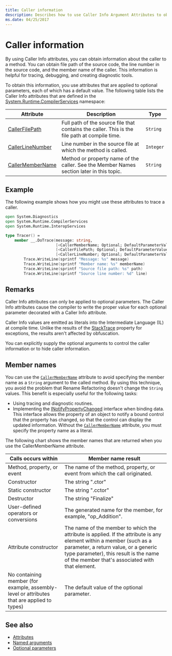 ```yaml
---
title: Caller information
description: Describes how to use Caller Info Argument Attributes to obtain caller information from a method.
ms.date: 04/25/2017
---
```

# Caller information

By using Caller Info attributes, you can obtain information about the caller to a method. You can obtain file path of the source code, the line number in the source code, and the member name of the caller. This information is helpful for tracing, debugging, and creating diagnostic tools.

To obtain this information, you use attributes that are applied to optional parameters, each of which has a default value. The following table lists the Caller Info attributes that are defined in the [System.Runtime.CompilerServices](/dotnet/api/system.runtime.compilerservices) namespace:

|Attribute|Description|Type|
|---------|-----------|----|
|[CallerFilePath](/dotnet/api/system.runtime.compilerservices.callerfilepathattribute)|Full path of the source file that contains the caller. This is the file path at compile time.|`String`
|[CallerLineNumber](/dotnet/api/system.runtime.compilerservices.callerlinenumberattribute)|Line number in the source file at which the method is called.|`Integer`|
|[CallerMemberName](/dotnet/api/system.runtime.compilerservices.callermembernameattribute)|Method or property name of the caller. See the Member Names section later in this topic.|`String`|

## Example

The following example shows how you might use these attributes to trace a caller.

```fsharp
open System.Diagnostics
open System.Runtime.CompilerServices
open System.Runtime.InteropServices

type Tracer() =
    member __.DoTrace(message: string,
                      [<CallerMemberName; Optional; DefaultParameterValue("")>] memberName: string,
                      [<CallerFilePath; Optional; DefaultParameterValue("")>] path: string,
                      [<CallerLineNumber; Optional; DefaultParameterValue(0)>] line: int) =
        Trace.WriteLine(sprintf "Message: %s" message)
        Trace.WriteLine(sprintf "Member name: %s" memberName)
        Trace.WriteLine(sprintf "Source file path: %s" path)
        Trace.WriteLine(sprintf "Source line number: %d" line)
```

## Remarks

Caller Info attributes can only be applied to optional parameters. The Caller Info attributes cause the compiler to write the proper value for each optional parameter decorated with a Caller Info attribute.

Caller Info values are emitted as literals into the Intermediate Language (IL) at compile time. Unlike the results of the [StackTrace](/dotnet/api/system.diagnostics.stacktrace) property for exceptions, the results aren't affected by obfuscation.

You can explicitly supply the optional arguments to control the caller information or to hide caller information.

## Member names

You can use the [`CallerMemberName`](/dotnet/api/system.runtime.compilerservices.callermembernameattribute) attribute to avoid specifying the member name as a `String` argument to the called method. By using this technique, you avoid the problem that Rename Refactoring doesn't change the `String` values. This benefit is especially useful for the following tasks:

- Using tracing and diagnostic routines.
- Implementing the [INotifyPropertyChanged](/dotnet/api/system.componentmodel.inotifypropertychanged) interface when binding data. This interface allows the property of an object to notify a bound control that the property has changed, so that the control can display the updated information. Without the [`CallerMemberName`](/dotnet/api/system.runtime.compilerservices.callermembernameattribute) attribute, you must specify the property name as a literal.

The following chart shows the member names that are returned when you use the CallerMemberName attribute.

|Calls occurs within|Member name result|
|-------------------|------------------|
|Method, property, or event|The name of the method, property, or event from which the call originated.|
|Constructor|The string ".ctor"|
|Static constructor|The string ".cctor"|
|Destructor|The string "Finalize"|
|User-defined operators or conversions|The generated name for the member, for example, "op_Addition".|
|Attribute constructor|The name of the member to which the attribute is applied. If the attribute is any element within a member (such as a parameter, a return value, or a generic type parameter), this result is the name of the member that's associated with that element.|
|No containing member (for example, assembly-level or attributes that are applied to types)|The default value of the optional parameter.|

## See also

- [Attributes](attributes.md)
- [Named arguments](parameters-and-arguments.md#named-arguments)
- [Optional parameters](parameters-and-arguments.md#optional-parameters)
